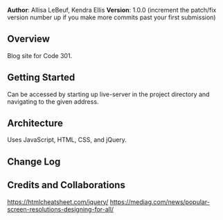 **Author**: Allisa LeBeuf, Kendra Ellis
**Version**: 1.0.0 (increment the patch/fix version number up if you make more commits past your first submission)

## Overview
Blog site for Code 301.

## Getting Started
Can be accessed by starting up live-server in the project directory and navigating to the given address.

## Architecture
Uses JavaScript, HTML, CSS, and jQuery.

## Change Log
<!-- Use this are to document the iterative changes made to your application as each feature is successfully implemented. Use time stamps. Here's an example:

01-01-2001 4:59pm - Application now has a fully-functional express server, with GET and POST routes for the book resource.
-->
## Credits and Collaborations
https://htmlcheatsheet.com/jquery/
https://mediag.com/news/popular-screen-resolutions-designing-for-all/
<!-- Give credit (and a link) to other people or resources that helped you build this application. -->
